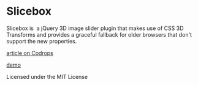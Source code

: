 
Slicebox
=========

Slicebox is  a jQuery 3D image slider plugin that makes use of CSS 3D Transforms and provides a graceful fallback for older browsers that don't support the new properties.

[article on Codrops](http://tympanus.net/codrops/2011/09/05/slicebox-3d-image-slider/)

[demo](http://tympanus.net/Development/Slicebox/)

Licensed under the MIT License